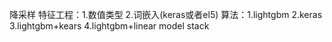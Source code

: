 降采样
特征工程：1.数值类型 2.词嵌入(keras或者el5)
算法：1.lightgbm 2.keras 3.lightgbm+kears 4.lightgbm+linear 
model stack
